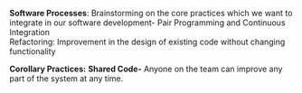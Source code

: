 **Software Processes**: 
Brainstorming on the core practices which we want to integrate in our software development- Pair Programming and Continuous Integration  
Refactoring: Improvement in the design of existing code without changing functionality

**Corollary Practices:**
**Shared Code-**
Anyone on the team can improve any part of the system at any time.

